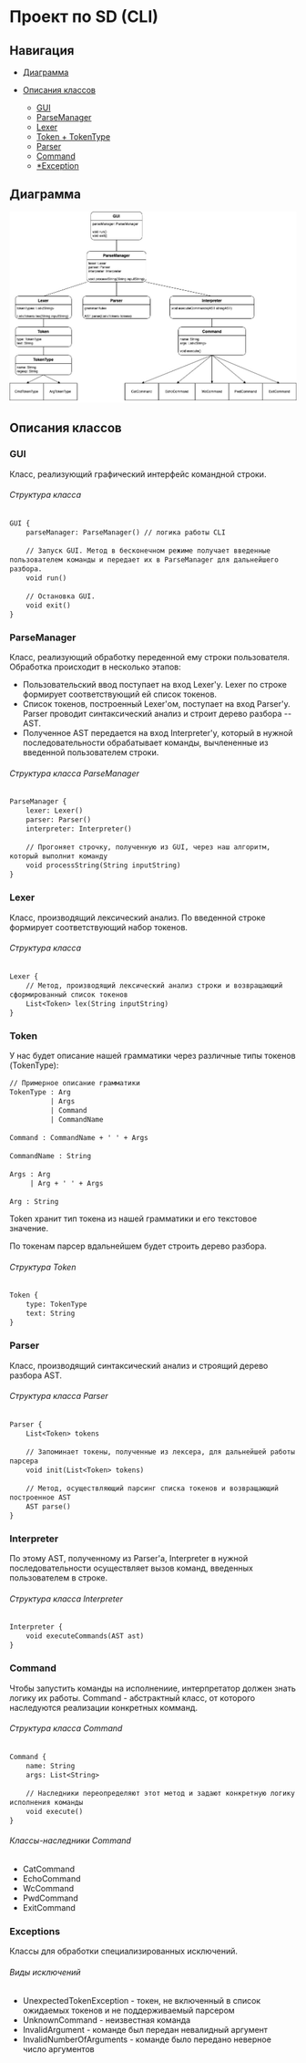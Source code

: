 # Проект по SD (CLI)

## Навигация
* [Диаграмма](https://github.com/alexbuyan/HW_SD/tree/hw1#%D0%B4%D0%B8%D0%B0%D0%B3%D1%80%D0%B0%D0%BC%D0%BC%D0%B0)
* [Описания классов](https://github.com/alexbuyan/HW_SD/tree/hw1#%D0%BE%D0%BF%D0%B8%D1%81%D0%B0%D0%BD%D0%B8%D1%8F-%D0%BA%D0%BB%D0%B0%D1%81%D1%81%D0%BE%D0%B2)

    * [GUI](https://github.com/alexbuyan/HW_SD/tree/hw1#gui)
    * [ParseManager](https://github.com/alexbuyan/HW_SD/tree/hw1#parsemanager)
    * [Lexer](https://github.com/alexbuyan/HW_SD/tree/hw1#lexer)
    * [Token + TokenType](https://github.com/alexbuyan/HW_SD/tree/hw1#token)
    * [Parser](https://github.com/alexbuyan/HW_SD/tree/hw1#parser)
    * [Command](https://github.com/alexbuyan/HW_SD/tree/hw1#command)
    * [*Exception](https://github.com/alexbuyan/HW_SD/tree/hw1#exception)


## Диаграмма
<img src="/images/CLI_diagram.png"/>

## Описания классов
### GUI
Класс, реализующий графический интерфейс командной строки.
###### Cтруктура класса
```
GUI {
	parseManager: ParseManager() // логика работы CLI

	// Запуск GUI. Метод в бесконечном режиме получает введенные пользователем команды и передает их в ParseManager для дальнейшего разбора.
	void run()

	// Остановка GUI.
	void exit()
}
```

### ParseManager
Класс, реализующий обработку переденной ему строки пользователя.
Обработка происходит в несколько этапов:
* Пользовательский ввод поступает на вход Lexer'у. Lexer по строке формирует соответствующий ей список токенов.
* Список токенов, построенный Lexer'ом, поступает на вход Parser'у. Parser проводит синтаксический анализ и строит дерево разбора -- AST.
* Полученное AST передается на вход Interpreter'у, который в нужной последовательности обрабатывает команды, вычлененные из введенной пользователем строки.
###### Cтруктура класса ParseManager
```
ParseManager {
	lexer: Lexer()
	parser: Parser()
	interpreter: Interpreter()

	// Прогоняет строчку, полученную из GUI, через наш алгоритм, который выполнит команду
	void processString(String inputString)
}
```

### Lexer
Класс, производящий лексический анализ. По введенной строке формирует соответствующий набор токенов.
###### Cтруктура класса
```
Lexer {
	// Метод, производящий лексический анализ строки и возвращающий сформированный список токенов
	List<Token> lex(String inputString)
}
```

### Token
У нас будет описание нашей грамматики через различные типы токенов (TokenType):
```
// Примерное описание грамматики
TokenType : Arg
          | Args
          | Command
          | CommandName

Command : CommandName + ' ' + Args

CommandName : String

Args : Arg
     | Arg + ' ' + Args

Arg : String
```
Token хранит тип токена из нашей грамматики и его текстовое значение.

По токенам парсер вдальнейшем будет строить дерево разбора.
###### Cтруктура Token
```
Token {
    type: TokenType
    text: String
}
```

### Parser
Класс, производящий синтаксический анализ и строящий дерево разбора AST.
###### Cтруктура класса Parser
```
Parser {
	List<Token> tokens

	// Запоминает токены, полученные из лексера, для дальнейшей работы парсера
	void init(List<Token> tokens)

	// Метод, осуществляющий парсинг списка токенов и возвращающий построенное AST
	AST parse()
}
```

### Interpreter
По этому AST, полученному из Parser'a, Interpreter в нужной последовательности осуществляет вызов команд, введенных пользователем в строке.
###### Cтруктура класса Interpreter
```
Interpreter {
	void executeCommands(AST ast)
}
```

### Command
Чтобы запустить команды на исполнениие, интерпретатор должен знать логику их работы. Command - абстрактный класс, от которого наследуются реализации конкретных комманд.
###### Cтруктура класса Command
```
Command {
	name: String
	args: List<String>

	// Наследники переопределяют этот метод и задают конкретную логику исполнения команды
	void execute()
}
```
###### Классы-наследники Command
* CatCommand
* EchoCommand
* WcCommand
* PwdCommand
* ExitCommand

### Exceptions
Классы для обработки специализированных исключений.

###### Виды исключений
- UnexpectedTokenException - токен, не включенный в список ожидаемых токенов и не поддерживаемый парсером
- UnknownCommand - неизвестная команда
- InvalidArgument - команде был передан невалидный аргумент
- InvalidNumberOfArguments - команде было передано неверное число аргументов